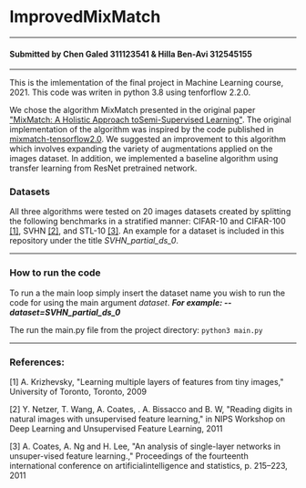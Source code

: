 # ImprovedMixMatch
_______________________________________________________________________________________________________________________________________________________________________

#### Submitted by Chen Galed 311123541 & Hilla Ben-Avi 312545155
_______________________________________________________________________________________________________________________________________________________________________

This is the imlementation of the final project in Machine Learning course, 2021.
This code was writen in python 3.8 using tenforflow 2.2.0.


We chose the algorithm MixMatch presented in the original paper ["MixMatch: A Holistic Approach toSemi-Supervised Learning"](https://arxiv.org/abs/1905.02249).
The original implementation of the algorithm was inspired by the code published in [mixmatch-tensorflow2.0](https://github.com/ntozer/mixmatch-tensorflow2.0).
We suggested an improvement to this algorithm which involves expanding the variety of augmentations applied on the images dataset.
In addition, we implemented a baseline algorithm using transfer learning from ResNet pretrained network.

### Datasets

All three algorithms were tested on 20 images datasets created by splitting the following benchmarks in a stratified manner: 
CIFAR-10 and CIFAR-100 [[1]](#1), SVHN [[2]](#2), and STL-10 [[3]](#3).
An example for a dataset is included in this repository under the title *SVHN_partial_ds_0*.
_______________________________________________________________________________________________________________________________________________________________________

### How to run the code

To run a the main loop simply insert the dataset name you wish to run the code for using the main argument *dataset*. 
***For example: --dataset=SVHN_partial_ds_0***

The run the main.py file from the project directory:
```python3 main.py```

_______________________________________________________________________________________________________________________________________________________________________


### References:

<a id="1">[1]</a> 
A. Krizhevsky, "Learning multiple layers of features from tiny images," University of Toronto, Toronto, 2009

<a id="2">[2]</a> 
Y. Netzer, T. Wang, A. Coates, . A. Bissacco and B. W, "Reading digits in natural images with unsupervised feature learning," in NIPS Workshop on Deep Learning and Unsupervised Feature Learning, 2011

<a id="3">[3]</a> 
A. Coates, A. Ng and H. Lee, "An analysis of single-layer networks in unsuper-vised feature learning.," Proceedings of the fourteenth international conference on artificialintelligence and statistics, p. 215–223, 2011
